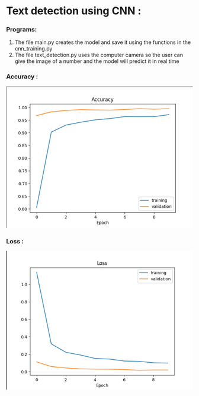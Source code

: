 # Text detection using CNN :

### Programs:
1. The file main.py creates the model and save it using the functions in the cnn_training.py
2. The file text_detection.py uses the computer camera so the user can give the image of a number and the model will predict it in real time
### Accuracy :
![image info](./plots/accuracy.png)
### Loss :
![image info](./plots/loss.png)